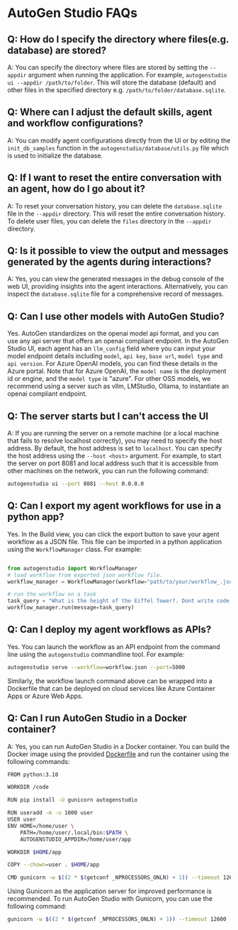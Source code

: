 # AutoGen Studio FAQs

## Q: How do I specify the directory where files(e.g. database) are stored?

A: You can specify the directory where files are stored by setting the `--appdir` argument when running the application. For example, `autogenstudio ui --appdir /path/to/folder`. This will store the database (default) and other files in the specified directory e.g. `/path/to/folder/database.sqlite`.

## Q: Where can I adjust the default skills, agent and workflow configurations?

A: You can modify agent configurations directly from the UI or by editing the `init_db_samples` function in the `autogenstudio/database/utils.py` file which is used to initialize the database.

## Q: If I want to reset the entire conversation with an agent, how do I go about it?

A: To reset your conversation history, you can delete the `database.sqlite` file in the `--appdir` directory. This will reset the entire conversation history. To delete user files, you can delete the `files` directory in the `--appdir` directory.

## Q: Is it possible to view the output and messages generated by the agents during interactions?

A: Yes, you can view the generated messages in the debug console of the web UI, providing insights into the agent interactions. Alternatively, you can inspect the `database.sqlite` file for a comprehensive record of messages.

## Q: Can I use other models with AutoGen Studio?

Yes. AutoGen standardizes on the openai model api format, and you can use any api server that offers an openai compliant endpoint. In the AutoGen Studio UI, each agent has an `llm_config` field where you can input your model endpoint details including `model`, `api key`, `base url`, `model type` and `api version`. For Azure OpenAI models, you can find these details in the Azure portal. Note that for Azure OpenAI, the `model name` is the deployment id or engine, and the `model type` is "azure".
For other OSS models, we recommend using a server such as vllm, LMStudio, Ollama, to instantiate an openai compliant endpoint.

## Q: The server starts but I can't access the UI

A: If you are running the server on a remote machine (or a local machine that fails to resolve localhost correctly), you may need to specify the host address. By default, the host address is set to `localhost`. You can specify the host address using the `--host <host>` argument. For example, to start the server on port 8081 and local address such that it is accessible from other machines on the network, you can run the following command:

```bash
autogenstudio ui --port 8081 --host 0.0.0.0
```

## Q: Can I export my agent workflows for use in a python app?

Yes. In the Build view, you can click the export button to save your agent workflow as a JSON file. This file can be imported in a python application using the `WorkflowManager` class. For example:

```python

from autogenstudio import WorkflowManager
# load workflow from exported json workflow file.
workflow_manager = WorkflowManager(workflow="path/to/your/workflow_.json")

# run the workflow on a task
task_query = "What is the height of the Eiffel Tower?. Dont write code, just respond to the question."
workflow_manager.run(message=task_query)

```

## Q: Can I deploy my agent workflows as APIs?

Yes. You can launch the workflow as an API endpoint from the command line using the `autogenstudio` commandline tool. For example:

```bash
autogenstudio serve --workflow=workflow.json --port=5000
```

Similarly, the workflow launch command above can be wrapped into a Dockerfile that can be deployed on cloud services like Azure Container Apps or Azure Web Apps.

## Q: Can I run AutoGen Studio in a Docker container?

A: Yes, you can run AutoGen Studio in a Docker container. You can build the Docker image using the provided [Dockerfile](https://github.com/autogen-ai/build-with-autogen/blob/main/samples/apps/autogen-studio/Dockerfile) and run the container using the following commands:

```bash
FROM python:3.10

WORKDIR /code

RUN pip install -U gunicorn autogenstudio

RUN useradd -m -u 1000 user
USER user
ENV HOME=/home/user \
    PATH=/home/user/.local/bin:$PATH \
    AUTOGENSTUDIO_APPDIR=/home/user/app

WORKDIR $HOME/app

COPY --chown=user . $HOME/app

CMD gunicorn -w $((2 * $(getconf _NPROCESSORS_ONLN) + 1)) --timeout 12600 -k uvicorn.workers.UvicornWorker autogenstudio.web.app:app --bind "0.0.0.0:8081"
```

Using Gunicorn as the application server for improved performance is recommended. To run AutoGen Studio with Gunicorn, you can use the following command:

```bash
gunicorn -w $((2 * $(getconf _NPROCESSORS_ONLN) + 1)) --timeout 12600 -k uvicorn.workers.UvicornWorker autogenstudio.web.app:app --bind
```
